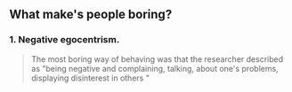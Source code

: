 ## What make's people boring?

### 1.  Negative egocentrism.

> The most boring way of behaving was that the researcher described as "being  negative and complaining, talking, about one's problems, displaying disinterest in others "

